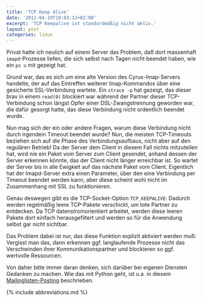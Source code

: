 ```yaml
---
title: 'TCP Keep Alive'
date: '2011-04-19T18:03:12+02:00'
excerpt: 'TCP Keepalive ist standardmäßig nicht aktiv.'
layout: post
categories: linux
---
```


Privat hatte ich neulich auf einem Server das Problem, daß dort massenhaft `imapd`-Prozesse liefen, die sich selbst nach Tagen nicht beendet haben, wie ein `ps u` mit gezeigt hat.

Grund war, das es sich um eine alte Version des Cyrus-Imap-Servers handelte, der auf das Eintreffen weiterer Imap-Kommandos über eine gesicherte SSL-Verbindung wartete.
Ein `strace -p` hat gezeigt, das dieser brav in einem `read(0)` blockiert war während der Partner dieser TCP-Verbindung schon längst Opfer einer DSL-Zwangstrennung geworden war, die dafür gesorgt hatte, das diese Verbindung nicht ordentlich beendet wurde.

Nun mag sich der ein oder andere Fragen, warum diese Verbindung nicht durch irgendein Timeout beendet wurde?
Nun, die meisten TCP-Timeouts beziehen sich auf die Phase des Verbindungsaufbaus, nicht aber auf den regulären Betrieb!
Da der Server dem Client in diesem Fall nichts mitzuteilen hat, wird nie ein Paket vom Server zum Client gesendet, anhand dessen der Server erkennen könnte, das der Client nicht länger erreichbar ist.
So wartet der Server bis in alle Ewigkeit auf das nächste Paket vom Client.
Eigentlich hat der Imapd-Server extra einen Parameter, über den eine Verbindung per Timeout beendet werden kann, aber diese scheint wohl nicht im Zusammenhang mit SSL zu funktionieren.

Genau deswegen gibt es die TCP-Socket-Option `TCP_KEEPALIVE`:
Dadurch werden regelmäßig leere TCP-Pakete verschickt, um tote Partner zu entdecken.
Da TCP datenstromorientiert arbeitet, werden diese leeren Pakete dort einfach herausgefiltert und werden so für die Anwendung selbst gar nicht sichtbar.

Das Problem dabei ist nur, das diese Funktion explizit aktiviert werden muß:
Vergisst man das, dann erkennen ggf.
langlaufende Prozesse nicht das Verschwinden ihrer Kommunikationspartner und blockieren so ggf. wertvolle Ressourcen.

Von daher bitte immer daran denken, sich darüber bei eigenen Diensten Gedanken zu machen.
Wie das mit Python geht, ist u.a. in diesem [Mailinglisten-Posting](http://mail.python.org/pipermail/python-dev/2010-April/099235.html) beschrieben.

{% include abbreviations.md %}
